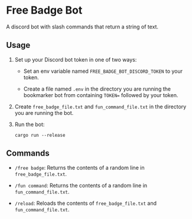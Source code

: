 # Free Badge Bot

A discord bot with slash commands that return a string of text.

## Usage

1. Set up your Discord bot token in one of two ways:

    - Set an env variable named `FREE_BADGE_BOT_DISCORD_TOKEN` to your token.

    - Create a file named `.env` in the directory you are running the bookmarker bot from containing `TOKEN=` followed by your token.

2. Create `free_badge_file.txt` and `fun_command_file.txt` in the directory you are running the bot.

3. Run the bot:

    ```
    cargo run --release
    ```

## Commands

- `/free badge`: Returns the contents of a random line in `free_badge_file.txt`.

- `/fun command`: Returns the contents of a random line in `fun_command_file.txt`.

- `/reload`: Reloads the contents of `free_badge_file.txt` and `fun_command_file.txt`.
